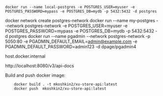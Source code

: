 

`docker run --name local-postgres -e POSTGRES_USER=myuser -e POSTGRES_PASSWORD=mypass -e POSTGRES_DB=mydb -p 5432:5432 -d postgres
`


docker network create  postgres-network
docker run --name my-postgres --network postgres-network -e POSTGRES_USER=myuser -e POSTGRES_PASSWORD=mypass -e POSTGRES_DB=mydb -p 5432:5432 -d postgres
docker run --name pgadmin --network postgres-network -p 5050:80 -e PGADMIN_DEFAULT_EMAIL=admin@example.com -e PGADMIN_DEFAULT_PASSWORD=admin123 -d dpage/pgadmin4


host.docker.internal


http://localhost:8080/v3/api-docs


Build and push docker image:

```
    docker build . -t mkoshkin2/xu-store-api:latest
    docker push  mkoshkin2/xu-store-api:latest
```




















